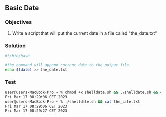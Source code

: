 ## Basic Date

### Objectives

1. Write a script that will put the current date in a file called "the_date.txt"

### Solution
```bash
#!/bin/bash

#the command will append current date to the output file
echo $(date) >> the_date.txt
```
### Test
```bash
user@users-MacBook-Pro ~ % chmod +x shelldate.sh && ./shelldate.sh && cat the_date.txt
Fri Mar 17 08:29:06 CET 2023
user@users-MacBook-Pro ~ % ./shelldate.sh && cat the_date.txt 
Fri Mar 17 08:29:06 CET 2023
Fri Mar 17 08:29:27 CET 2023
```
